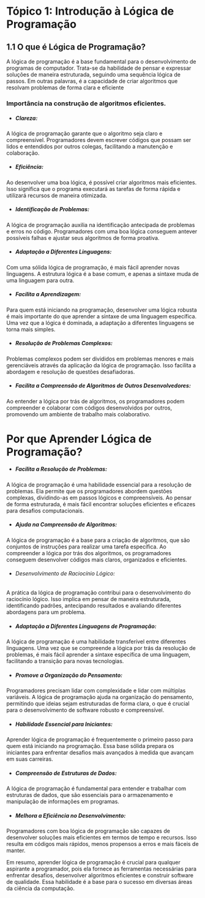 # Tópico 1: Introdução à Lógica de Programação

## 1.1 O que é Lógica de Programação?


A lógica de programação é a base fundamental para o desenvolvimento de programas de computador. Trata-se da habilidade de pensar e expressar soluções de maneira estruturada, seguindo uma sequência lógica de passos. Em outras palavras, é a capacidade de criar algoritmos que resolvam problemas de forma clara e eficiente


### Importância na construção de algoritmos eficientes.

* ##### Clareza:

A lógica de programação garante que o algoritmo seja claro e compreensível. Programadores devem escrever códigos que possam ser lidos e entendidos por outros colegas, facilitando a manutenção e colaboração.

* ##### Eficiência:

Ao desenvolver uma boa lógica, é possível criar algoritmos mais eficientes. Isso significa que o programa executará as tarefas de forma rápida e utilizará recursos de maneira otimizada.

 * ##### Identificação de Problemas:

A lógica de programação auxilia na identificação antecipada de problemas e erros no código. Programadores com uma boa lógica conseguem antever possíveis falhas e ajustar seus algoritmos de forma proativa.

* ##### Adaptação a Diferentes Linguagens:

Com uma sólida lógica de programação, é mais fácil aprender novas linguagens. A estrutura lógica é a base comum, e apenas a sintaxe muda de uma linguagem para outra.

* ##### Facilita a Aprendizagem:

Para quem está iniciando na programação, desenvolver uma lógica robusta é mais importante do que aprender a sintaxe de uma linguagem específica. Uma vez que a lógica é dominada, a adaptação a diferentes linguagens se torna mais simples.

* ##### Resolução de Problemas Complexos:

Problemas complexos podem ser divididos em problemas menores e mais gerenciáveis através da aplicação da lógica de programação. Isso facilita a abordagem e resolução de questões desafiadoras.

* ##### Facilita a Compreensão de Algoritmos de Outros Desenvolvedores:

Ao entender a lógica por trás de algoritmos, os programadores podem compreender e colaborar com códigos desenvolvidos por outros, promovendo um ambiente de trabalho mais colaborativo.

# Por que Aprender Lógica de Programação?

* ##### Facilita a Resolução de Problemas:

A lógica de programação é uma habilidade essencial para a resolução de problemas. Ela permite que os programadores abordem questões complexas, dividindo-as em passos lógicos e compreensíveis. Ao pensar de forma estruturada, é mais fácil encontrar soluções eficientes e eficazes para desafios computacionais.

* ##### Ajuda na Compreensão de Algoritmos:

A lógica de programação é a base para a criação de algoritmos, que são conjuntos de instruções para realizar uma tarefa específica. Ao compreender a lógica por trás dos algoritmos, os programadores conseguem desenvolver códigos mais claros, organizados e eficientes.

* ###### Desenvolvimento de Raciocínio Lógico:

A prática da lógica de programação contribui para o desenvolvimento do raciocínio lógico. Isso implica em pensar de maneira estruturada, identificando padrões, antecipando resultados e avaliando diferentes abordagens para um problema.

* ##### Adaptação a Diferentes Linguagens de Programação:

A lógica de programação é uma habilidade transferível entre diferentes linguagens. Uma vez que se compreende a lógica por trás da resolução de problemas, é mais fácil aprender a sintaxe específica de uma linguagem, facilitando a transição para novas tecnologias.

* ##### Promove a Organização do Pensamento:

Programadores precisam lidar com complexidade e lidar com múltiplas variáveis. A lógica de programação ajuda na organização do pensamento, permitindo que ideias sejam estruturadas de forma clara, o que é crucial para o desenvolvimento de software robusto e compreensível.

* ##### Habilidade Essencial para Iniciantes:

Aprender lógica de programação é frequentemente o primeiro passo para quem está iniciando na programação. Essa base sólida prepara os iniciantes para enfrentar desafios mais avançados à medida que avançam em suas carreiras.

* ##### Compreensão de Estruturas de Dados:

A lógica de programação é fundamental para entender e trabalhar com estruturas de dados, que são essenciais para o armazenamento e manipulação de informações em programas.

* ##### Melhora a Eficiência no Desenvolvimento:

Programadores com boa lógica de programação são capazes de desenvolver soluções mais eficientes em termos de tempo e recursos. Isso resulta em códigos mais rápidos, menos propensos a erros e mais fáceis de manter.

Em resumo, aprender lógica de programação é crucial para qualquer aspirante a programador, pois ela fornece as ferramentas necessárias para enfrentar desafios, desenvolver algoritmos eficientes e construir software de qualidade. Essa habilidade é a base para o sucesso em diversas áreas da ciência da computação.





